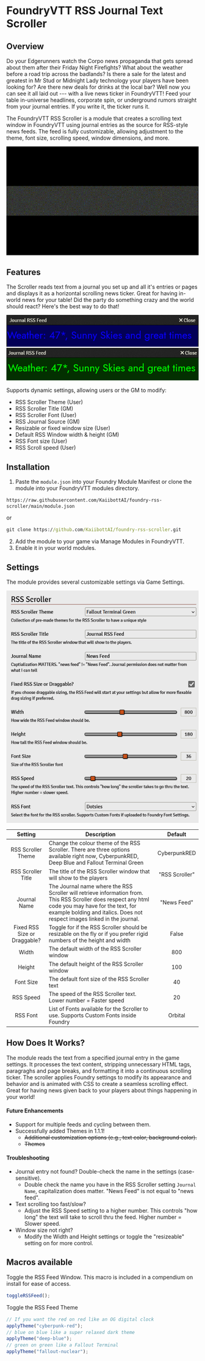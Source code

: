 # FoundryVTT RSS Journal Text Scroller

## Overview

Do your Edgerunners watch the Corpo news propaganda that gets spread about them after their Friday Night Firefights? What about the weather before a road trip across the badlands? Is there a sale for the latest and greatest in Mr Stud or Midnight Lady technology your players have been looking for? Are there new deals for drinks at the local bar? Well now you can see it all laid out --- with a live news ticker in FoundryVTT! Feed your table in-universe headlines, corporate spin, or underground rumors straight from your journal entries. If you write it, the ticker runs it. 

The FoundryVTT RSS Scroller is a module that creates a scrolling text window in FoundryVTT using journal entries as the source for RSS-style news feeds. The feed is fully customizable, allowing adjustment to the theme, font size, scrolling speed, window dimensions, and more.

![](example-images/rss-scroller-in-action2.gif)

## Features

The Scroller reads text from a journal you set up and all it's entries or pages and displays it as a horizontal scrolling news ticker. Great for having in-world news for your table! Did the party do something crazy and the world should react? Here's the best way to do that!

![](example-images/rss-scroller-blue.png)
![](example-images/rss-scroller-green.png)

Supports dynamic settings, allowing users or the GM to modify:

- RSS Scroller Theme (User)
- RSS Scroller Title (GM)
- RSS Scroller Font (User)
- RSS Journal Source (GM)
- Resizable or fixed window size (User)
- Default RSS Window width & height (GM)
- RSS Font size (User)
- RSS Scroll speed (User)

## Installation

1. Paste the `module.json` into your Foundry Module Manifest or clone the module into your FoundryVTT modules directory.

```
https://raw.githubusercontent.com/KaiibottAI/foundry-rss-scroller/main/module.json
```

or

```cmd
git clone https://github.com/KaiibottAI/foundry-rss-scroller.git
```

2. Add the module to your game via Manage Modules in FoundryVTT.
3. Enable it in your world modules.

## Settings


The module provides several customizable settings via Game Settings.

![](example-images/rss-scroller-settings.png)

| Setting | Description | Default |
| :-: | - | :-: |
| RSS Scroller Theme | Change the colour theme of the RSS Scroller. There are three options available right now, CyberpunkRED, Deep Blue and Fallout Terminal Green | CyberpunkRED | 
| RSS Scroller Title | The title of the RSS Scroller window that will show to the players | "RSS Scroller" | 
| Journal Name | The Journal name where the RSS Scroller will retrieve information from. This RSS Scroller does respect any html code you may have for the text, for example bolding and italics. Does not respect images linked in the journal.| "News Feed" |
| Fixed RSS Size or Draggable? | Toggle for if the RSS Scroller should be resizable on the fly or if you prefer rigid numbers of the height and width | False |
| Width | The default width of the RSS Scroller window | 800 |
| Height | The default height of the RSS Scroller window | 100 |
| Font Size | The default font size of the RSS Scroller text | 40 |
| RSS Speed | The speed of the RSS Scroller text. Lower number = Faster speed | 20 |
| RSS Font | List of Fonts available for the Scroller to use. Supports Custom Fonts inside Foundry | Orbital |

## How Does It Works?

The module reads the text from a specified journal entry in the game settings. It processes the text content, stripping unnecessary HTML tags, paragraghs and page breaks, and formatting it into a continuous scrolling ticker. The scroller applies Foundry settings to modify its appearance and behavior and is animated with CSS to create a seamless scrolling effect. Great for having news given back to your players about things happening in your world!

#### Future Enhancements

- Support for multiple feeds and cycling between them.
- Successfully added Themes in 1.1.1! 
    - ~~Additional customization options (e.g., text color, background color).~~
    - ~~Themes~~

#### Troubleshooting

- Journal entry not found? Double-check the name in the settings (case-sensitive).
    - Double check the name you have in the RSS Scroller setting `Journal Name`, capitalization does matter. "News Feed" is not equal to "news feed".
- Text scrolling too fast/slow?
    -  Adjust the RSS Speed setting to a higher number. This controls "how long" the text will take to scroll thru the feed. Higher number = Slower speed.
- Window size not right?
    -  Modify the Width and Height settings or toggle the "resizeable" setting on for more control.

## Macros available

Toggle the RSS Feed Window. This macro is included in a compendium on install for ease of access.
```javascript
toggleRSSFeed();
```

Toggle the RSS Feed Theme
```javascript
// If you want the red on red like an OG digital clock
applyTheme("cyberpunk-red");
// blue on blue like a super relaxed dark theme
applyTheme("deep-blue");
// green on green like a Fallout Terminal
applyTheme("fallout-nuclear");
```